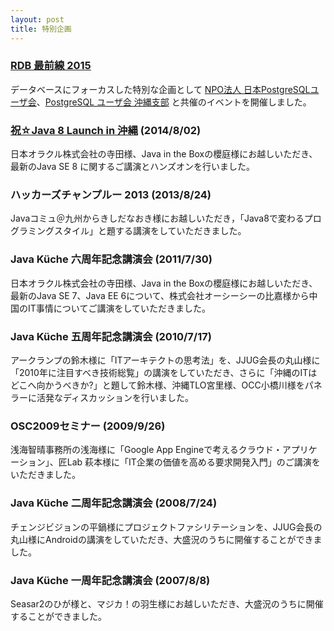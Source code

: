 ```yaml
---
layout: post
title: 特別企画
---
```


### [RDB 最前線 2015](http://java-kuche.org/posts/rdb-2015)

データベースにフォーカスした特別な企画として [NPO法人 日本PostgreSQLユーザ会](https://www.postgresql.jp/)、[PostgreSQL ユーザ会 沖縄支部](https://www.postgresql.jp/branch/okinawa/) と共催のイベントを開催しました。


### [祝☆Java 8 Launch in 沖縄](http://java-kuche.doorkeeper.jp/events/13290) (2014/8/02)

日本オラクル株式会社の寺田様、Java in the Boxの櫻庭様にお越しいただき、最新のJava SE 8 に関するご講演とハンズオンを行いました。


### ハッカーズチャンプルー 2013 (2013/8/24)

Javaコミュ＠九州からきしだなおき様にお越しいただき，「Java8で変わるプログラミングスタイル」と題する講演をしていただきました。


### Java Küche 六周年記念講演会 (2011/7/30)

日本オラクル株式会社の寺田様、Java in the Boxの櫻庭様にお越しいただき、最新のJava SE 7、Java EE 6について、株式会社オーシーシーの比嘉様から中国のIT事情についてご講演をしていただきました。


### Java Küche 五周年記念講演会 (2010/7/17)

アークランプの鈴木様に「ITアーキテクトの思考法」を、JJUG会長の丸山様に「2010年に注目すべき技術総覧」の講演をしていただき、さらに「沖縄のITはどこへ向かうべきか?」と題して鈴木様、沖縄TLO宮里様、OCC小橋川様をパネラーに活発なディスカッションを行いました。


### OSC2009セミナー (2009/9/26)

浅海智晴事務所の浅海様に「Google App Engineで考えるクラウド・アプリケーション」、匠Lab 萩本様に「IT企業の価値を高める要求開発入門」のご講演をいただきました。


### Java Küche 二周年記念講演会 (2008/7/24)

チェンジビジョンの平鍋様にプロジェクトファシリテーションを、JJUG会長の丸山様にAndroidの講演をしていただき、大盛況のうちに開催することができました。


### Java Küche 一周年記念講演会 (2007/8/8)

Seasar2のひが様と、マジカ！の羽生様にお越しいただき、大盛況のうちに開催することができました。
